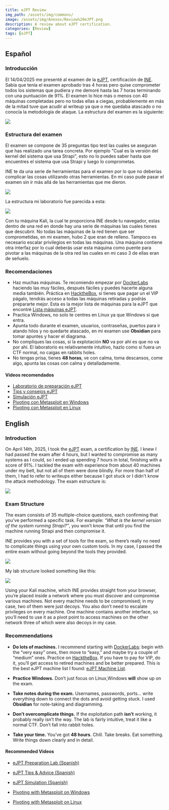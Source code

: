 ```yaml
---
title: eJPT Review
img_path: /assets/img/commons/
image: /assets/img/Anexos/Review%20eJPT.png
description: A review about eJPT certification.
categories: [Review]
tags: [eJPT]
---
```




## Español

### Introducción 
El 14/04/2025 me presenté al examen de la [eJPT](https://security.ine.com/certifications/ejpt-certification/), certificación de [INE](https://security.ine.com/). Sabía que tenía el examen aprobado tras 4 horas pero quise comprometer todos los sistemas que pudiera y me demoré hasta las 7 horas terminando con una puntuación de 91%. El examen lo hice más o menos con 40 máquinas completadas pero no todas ellas a ciegas, probablemente en más de la mitad tuve que acudir al writeup ya que o me quedaba atascado o no conocía la metodología de ataque. La estructura del examen es la siguiente:

![](/assets/img/Anexos/Review%20eJPT-1.png)


### Estructura del examen 
El examen se compone de 35 preguntas tipo test las cuales se aseguran que has realizado una tarea concreta. Por ejemplo "Cual es la versión del kernel del sistema que usa Strapi", esto no lo puedes saber hasta que encuentres el sistema que usa Strapi y luego lo comprometas. 

INE te da una serie de herramientas para el examen por lo que no deberías complicar las cosas utilizando otras herramientas. En mi caso pude pasar el examen sin ir más allá de las herramientas que me dieron. 

![](/assets/img/Anexos/Review%20eJPT-3.png)

La estructura mi laboratorio fue parecida a esta:

![](/assets/img/Anexos/Review%20eJPT-4.png)

Con tu máquina Kali, la cual te proporciona INE desde tu navegador, estas dentro de una red en donde hay una serie de máquinas las cuales tienes que descubrir. No todas las máquinas de la red tienen que ser comprometidas, en mi examen, hubo 2 que eran de relleno. Tampoco es necesario escalar privilegios en todas las máquinas. Una máquina contiene otra interfaz por lo cual deberás usar esta máquina como puente para pivotar a las máquinas de la otra red las cuales en mi caso 3 de ellas eran de señuelo.

### Recomendaciones 
- Haz muchas máquinas. Te recomiendo empezar por [DockerLabs](https://dockerlabs.es/) haciendo las muy fáciles, después fáciles y puedes hacerte alguna media también. Práctica en [HacktheBox](https://app.hackthebox.com), si tienes que pagar un el VIP págalo, tendrás acceso a todas las máquinas retiradas y podrás prepararte mejor. Esta es la mejor lista de máquinas para la eJPT que encontré [Lista máquinas eJPT](https://beafn28.gitbook.io/beafn28/preparar-ejptv2/maquinas).
- Practica Windows, no solo te centres en Linux ya que Windows si que entra. 
- Apunta todo durante el examen, usuarios, contraseñas, puertos para ir atando hilos y no quedarte atascado, en mi examen use **Obsidian** para tomar apuntes y hacer el diagrama. 
- No compliques las cosas, si la explotación **NO** va por ahí es que no va por ahí. El laboratorio es relativamente intuitivo, hazlo como si fuera un CTF normal, no caigas en rabbits holes. 
- No tengas prisa, tienes **48 horas**, ve con calma, toma descansos, come algo, apunta las cosas con calma y detalladamente. 

#### Videos recomendados  
- [Laboratorio de preparación eJPT](https://youtu.be/v20IsEd5nUU?si=ta7cgR1bl5yicr5m)
- [Tips y consejos eJPT](https://youtu.be/Fb3G5swFD_Q?si=eW_gdzDRoMHRLHEJ)
- [Simulación eJPT](https://youtu.be/l6tHH2qQmQ8?si=R8Gj4dwCBUMQ6Kl0)
- [Pivoting con Metasploit en Windows](https://www.youtube.com/watch?v=WM8lHCHblDU)
- [Pivoting con Metasploit en Linux](https://youtu.be/RotyKByc8Jc?si=ReI2Lof5obplSWK6)


## English

### Introduction

On April 14th, 2025, I took the [eJPT](https://security.ine.com/certifications/ejpt-certification/) exam, a certification by [INE](https://security.ine.com/). I knew I had passed the exam after 4 hours, but I wanted to compromise as many systems as I could, so I ended up spending 7 hours in total, finishing with a score of 91%. I tackled the exam with experience from about 40 machines under my belt, but not all of them were done blindly. For more than half of them, I had to refer to writeups either because I got stuck or I didn't know the attack methodology. The exam estructure is:

![](/assets/img/Anexos/Review%20eJPT-1.png)

### Exam Structure

The exam consists of 35 multiple-choice questions, each confirming that you’ve performed a specific task. For example: _“What is the kernel version of the system running Strapi?”_, you won’t know that until you find the machine running Strapi and then compromise it.

INE provides you with a set of tools for the exam, so there’s really no need to complicate things using your own custom tools. In my case, I passed the entire exam without going beyond the tools they provided.

![](/assets/img/Anexos/Review%20eJPT-3.png)

My lab structure looked something like this:

![](/assets/img/Anexos/Review%20eJPT-4.png)

Using your Kali machine, which INE provides straight from your browser, you’re placed inside a network where you must discover and compromise various machines. Not every machine needs to be compromised; in my case, two of them were just decoys. You also don’t need to escalate privileges on every machine. One machine contains another interface, so you’ll need to use it as a pivot point to access machines on the other network three of which were also decoys in my case.

### Recommendations

- **Do lots of machines.** I recommend starting with [DockerLabs](https://dockerlabs.es/): begin with the “very easy” ones, then move to “easy,” and maybe try a couple of “medium” ones. Practice on [HacktheBox](https://app.hackthebox.com). If you have to pay for VIP, do it, you’ll get access to retired machines and be better prepared. This is the best eJPT machine list I found: [eJPT Machine List](https://beafn28.gitbook.io/beafn28/preparar-ejptv2/maquinas).
    
- **Practice Windows.** Don’t just focus on Linux,Windows **will** show up on the exam.
    
- **Take notes during the exam.** Usernames, passwords, ports… write everything down to connect the dots and avoid getting stuck. I used **Obsidian** for note-taking and diagramming.
    
- **Don’t overcomplicate things.** If the exploitation path **isn’t** working, it probably really isn’t the way. The lab is fairly intuitive, treat it like a normal CTF. Don’t fall into rabbit holes.
    
- **Take your time.** You’ve got **48 hours**. Chill. Take breaks. Eat something. Write things down clearly and in detail.
    

#### Recommended Videos

- [eJPT Preparation Lab (Spanish)](https://youtu.be/v20IsEd5nUU?si=ta7cgR1bl5yicr5m)
    
- [eJPT Tips & Advice (Spanish)](https://youtu.be/Fb3G5swFD_Q?si=eW_gdzDRoMHRLHEJ)
    
- [eJPT Simulation (Spanish)](https://youtu.be/l6tHH2qQmQ8?si=R8Gj4dwCBUMQ6Kl0)
    
- [Pivoting with Metasploit on Windows](https://www.youtube.com/watch?v=WM8lHCHblDU)
    
- [Pivoting with Metasploit on Linux](https://youtu.be/RotyKByc8Jc?si=ReI2Lof5obplSWK6)
    

